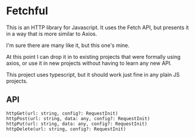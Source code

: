 # Fetchful

This is an HTTP library for Javascript. It uses the Fetch API, but presents it in a way that is more similar to Axios. 

I'm sure there are many like it, but this one's mine.

At this point I can drop it in to existing projects that were formally using axios, or use it in new projects without having to learn any new API. 

This project uses typescript, but it should work just fine in any plain JS projects. 

## API

```
httpGet(url: string, config?: RequestInit)
httpPost(url: string, data: any, config?: RequestInit)
httpPut(url: string, data: any, config?: RequestInit)
httpDelete(url: string, config?: RequestInit)
```
